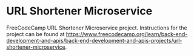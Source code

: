 # URL Shortener Microservice

FreeCodeCamp URL Shortener Microservice project. Instructions for the project can be found at https://www.freecodecamp.org/learn/back-end-development-and-apis/back-end-development-and-apis-projects/url-shortener-microservice.

